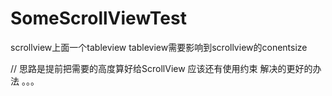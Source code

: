 # SomeScrollViewTest
scrollview上面一个tableview tableview需要影响到scrollview的conentsize 

// 思路是提前把需要的高度算好给ScrollView 应该还有使用约束 解决的更好的办法 。。。
